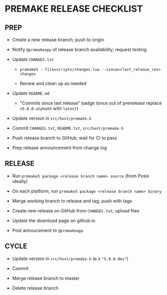 # PREMAKE RELEASE CHECKLIST

## PREP

 * Create a new release branch; push to origin

 * Notify `@premakeapp` of release branch availability; request testing

 * Update `CHANGES.txt`

   * `premake5 --file=scripts/changes.lua --since=<last_release_rev> changes`

   * Review and clean up as needed

 * Update `README.md`

   * "Commits since last release" badge (once out of prerelease replace `v5.0.0-alphaXX` with `latest`)

 * Update version in `src/host/premake.h`

 * Commit `CHANGES.txt`, `README.txt`, `src/host/premake.h`

 * Push release branch to GitHub; wait for CI to pass

 * Prep release announcement from change log

## RELEASE

 * Run `premake5 package <release branch name> source` (from Posix ideally)

 * On each platform, run `premake5 package <release branch name> binary`

 * Merge working branch to release and tag; push with tags

 * Create new release on GitHub from `CHANGES.txt`; upload files

 * Update the download page on github.io

 * Post annoucement to `@premakeapp`


## CYCLE

 * Update version in `src/host/premake.h` (e.x `"5.0.0-dev"`)

 * Commit

 * Merge release branch to master

 * Delete release branch
